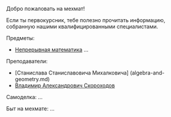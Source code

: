 Добро пожаловать на мехмат!

Если ты первокурсник, тебе полезно прочитать информацию, собранную нашими квалифицированными специалистами.

Предметы:
 - [Непрерывная математика](continuous-math.md)
 ...
 
 Преподаватели:
 - [Станислава Станиславовича Михалковича] (algebra-and-geometry.md)
 - [Владимир Александрович Скороходов](Data/skorohodov.md)
 
 Самоделка:
 ...
 
 Быт на мехмате:
 ...
